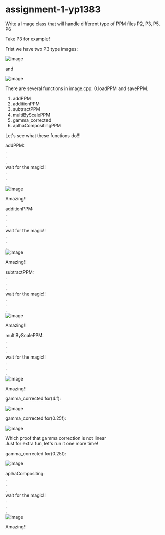 # assignment-1-yp1383

Write a Image class that will handle different type of PPM files
P2, P3, P5, P6

Take P3 for example!

Frist we have two P3 type images:

![image](https://github.com/nyu-cs-cy-6533-fall-2020/assignment-1-yp1383/blob/master/images/Mandrill.jpg)

and

![image](https://github.com/nyu-cs-cy-6533-fall-2020/assignment-1-yp1383/blob/master/images/tandon_stacked_color.jpg)

There are several functions in image.cpp:
0.loadPPM and savePPM.
1. addPPM
2. additionPPM
3. subtractPPM
4. multiByScalePPM
5. gamma_corrected
6. aplhaCompositingPPM

Let's see what these functions do!!!


addPPM:  
.  
.  
.  
wait for the magic!!  
.  
.  
.  
![image](https://github.com/nyu-cs-cy-6533-fall-2020/assignment-1-yp1383/blob/master/images/add.jpg)  
  
Amazing!!  
  
  
  
additionPPM:  
.  
.  
.  
wait for the magic!!  
.  
.  
.  
![image](https://github.com/nyu-cs-cy-6533-fall-2020/assignment-1-yp1383/blob/master/images/addition.jpg)  
  
Amazing!!  
  
  
  
subtractPPM:  
.  
.  
.  
wait for the magic!!  
.  
.  
.  
![image](https://github.com/nyu-cs-cy-6533-fall-2020/assignment-1-yp1383/blob/master/images/subtract.jpg)  
  
Amazing!!  
  
  
multiByScalePPM:    
.  
.  
.  
wait for the magic!!  
.  
.  
.  
![image](https://github.com/nyu-cs-cy-6533-fall-2020/assignment-1-yp1383/blob/master/images/multi.jpg)  
  
Amazing!!  
  
  
gamma_corrected for(4.f):  
  
![image](https://github.com/nyu-cs-cy-6533-fall-2020/assignment-1-yp1383/blob/master/images/first.jpg)  
  
gamma_corrected for(0.25f):  
  
![image](https://github.com/nyu-cs-cy-6533-fall-2020/assignment-1-yp1383/blob/master/images/second.jpg)  
  
  
Which proof that gamma correction is not linear  
Just for extra fun, let's run it one more time!  
  
gamma_corrected for(0.25f):  
  
![image](https://github.com/nyu-cs-cy-6533-fall-2020/assignment-1-yp1383/blob/master/images/third.jpg)  
  
  
  
aplhaCompositing:  
.  
.  
.  
wait for the magic!!  
.  
.  
.  
![image](https://github.com/nyu-cs-cy-6533-fall-2020/assignment-1-yp1383/blob/master/images/alpha.jpg)  
  
Amazing!!  
  
